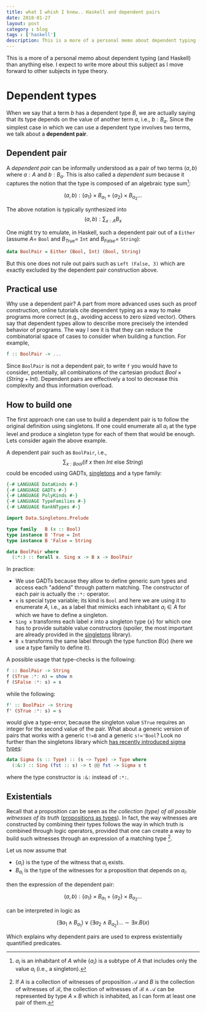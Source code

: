 ```yaml
---
title: what I whish I knew.. Haskell and dependent pairs
date: 2018-01-27
layout: post
category : blog
tags : ['haskell']
description: This is a more of a personal memo about dependent typing (and Haskell) than anything else. I expect to write more about this subject as I move forward to other subjects in type theory.
---
```


This is a more of a personal memo about dependent typing (and Haskell) than anything else. I expect to write more about this subject as I move forward to other subjects in type theory.

Dependent types
===============

When we say that a term $b$ has a dependent type $B$, we are actually
saying that its type depends on the value of another term $a$, i.e.,
$b: B_a$. Since the simplest case in which we can use a dependent type
involves two terms, we talk about a **dependent pair**.

Dependent pair
--------------

A *dependent pair* can be informally understood as a pair of two terms
$(a,b)$ where $a: A$ and $b: B_a$. This is also called a *dependent sum*
because it captures the notion that the type is composed of an algebraic
type sum[^1]:

$$(a,b) : \{a_1\} \times B_{a_1} + \{a_2\} \times B_{a_2} \ldots $$

The above notation is typically synthesized into
$$(a,b): \sum_{x:A} B_x$$

One might try to emulate, in Haskell, such a dependent pair out of a
`Either` (assume $A=$ `Bool` and $B_{True}=$ `Int` and $B_{False}=$ `String`):

```haskell
data BoolPair = Either (Bool, Int) (Bool, String)
```

But this one does not rule out pairs such as `Left (False, 3)` which are
exactly excluded by the dependent pair construction above.

Practical use
-------------

Why use a dependent pair? A part from more advanced uses such as proof
construction, online tutorials cite dependent typing as a way to make
programs more correct (e.g., avoiding access to zero sized vector).
Others say that dependent types allow to describe more precisely the
intended behavior of programs. The way I see it is that they can reduce
the combinatorial space of cases to consider when building a function.
For example,

```haskell
f :: BoolPair -> ...
```

Since `BoolPair` is not a dependent pair, to write `f` you would have to
consider, potentially, all combinations of the cartesian product
$Bool \times (String + Int)$. Dependent pairs are effectively a tool to
decrease this complexity and thus information overload.

How to build one
----------------

The first approach one can use to build a dependent pair is to follow
the original definition using singletons. If one could enumerate all
$a_i$ at the type level and produce a singleton type for each of them
that would be enough. Lets consider again the above example.

A dependent pair such as `BoolPair`, i.e.,
$$\sum_{x:Bool}(\textrm{if~} x
\textrm{~then~} Int \textrm{~else~} String)$$ could be encoded using
GADTs, [singletons](https://hackage.haskell.org/package/singletons) and
a type family:

```haskell
{-# LANGUAGE DataKinds #-}
{-# LANGUAGE GADTs #-}
{-# LANGUAGE PolyKinds #-}
{-# LANGUAGE TypeFamilies #-}
{-# LANGUAGE RankNTypes #-}

import Data.Singletons.Prelude

type family   B (x :: Bool)
type instance B 'True = Int
type instance B 'False = String

data BoolPair where
  (:*:) :: forall x. Sing x -> B x -> BoolPair
```

In practice:

-   We use GADTs because they allow to define generic sum types and
    access each "addend" through pattern matching. The constructor of
    each pair is actually the `:*:` operator.
-   `x` is special type variable; its kind is `Bool` and here we are
    using it to enumerate $A$, i.e., as a label that mimicks each
    inhabitant $a_i \in A$ for which we have to define a singleton.
-   `Sing x` transforms each label $x$ into a singleton type {$x$} 
    for which one has to provide suitable value constructors (spoiler,
    the most important are already provided in the
    [singletons](https://hackage.haskell.org/package/singletons-2.4.1/docs/Data-Promotion-Prelude.html) library).
-   `B x` transforms the same label through the type function 
    $B(x)$ (here we use a type family to define it).

A possible usage that type-checks is the following:

```haskell
f :: BoolPair -> String
f (STrue :*: n) = show n
f (SFalse :*: s) = s
```

while the following:

```haskell
f' :: BoolPair -> String
f' (STrue :*: s) = s
```

would give a type-error, because the singleton value `STrue`
requires an integer for the second value of the pair. What about a
generic version of pairs that works with a generic `t!=B` and a generic
`s!='Bool`? Look no further than the singletons library which [has
recently introduced sigma
types](https://github.com/goldfirere/singletons/issues/256):

```haskell
data Sigma (s :: Type) :: (s ~> Type) -> Type where
  (:&:) :: Sing (fst :: s) -> t @@ fst -> Sigma s t
```

where the type constructor is `:&:` instead of `:*:`.

Existentials
------------

Recall that a proposition can be seen as *the collection (type) of all
possible witnesses of its truth* ([propositions as types](https://ncatlab.org/nlab/show/propositions+as+types)). In
fact, the way witnesses are constructed by combining their types follows
the way in which truth is combined through logic operators, provided
that one can create a way to build such witnesses through an expression
of a matching type [^2].

Let us now assume that

-   $\{ a_i \}$ is the type of the witness that $a_i$ exists.
-   $B_{a_i}$ is the type of the witnesses for a proposition that
    depends on $a_i$.

then the expression of the dependent pair:

$$(a,b) : \{a_1\} \times B_{a_1} + \{a_2\} \times B_{a_2} \ldots $$

can be interpreted in logic as

$$(\exists a_1 \wedge B_{a_1}) \vee  (\exists a_2 \wedge B_{a_2}) \ldots \sim \exists x.B(x)$$

Which explains why dependent pairs are used to express existentially
quantified predicates.


[^1]: $a_i$ is an inhabitant of $A$ while $\{a_i\}$ is a subtype of $A$
    that includes only the value $a_i$ (i.e., a singleton).

[^2]: If $A$ is a collection of witnesses of proposition $\mathcal{A}$
    and $B$ is the collection of witnesses of $\mathcal{B}$, the
    collection of witnesses of $\mathcal{B} \wedge \mathcal{A}$ can be
    represented by type $A \times B$ which is inhabited, as I can form
    at least one pair of them.



